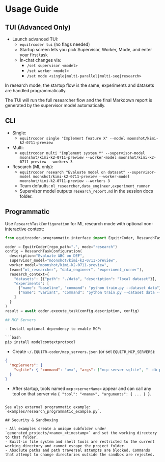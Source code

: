 # Usage Guide

## TUI (Advanced Only)

- Launch advanced TUI:
  - `equitrcoder tui` (no flags needed)
  - Startup screen lets you pick Supervisor, Worker, Mode, and enter your first task
  - In-chat changes via:
    - `/set supervisor <model>`
    - `/set worker <model>`
    - `/set mode <single|multi-parallel|multi-seq|research>`

In research mode, the startup flow is the same; experiments and datasets are handled programmatically.

The TUI will run the full researcher flow and the final Markdown report is generated by the supervisor model automatically.

## CLI

- Single:
  - `equitrcoder single "Implement feature X" --model moonshot/kimi-k2-0711-preview`
- Multi:
  - `equitrcoder multi "Implement system Y" --supervisor-model moonshot/kimi-k2-0711-preview --worker-model moonshot/kimi-k2-0711-preview --workers 3`
- Research (ML only):
  - `equitrcoder research "Evaluate model on dataset" --supervisor-model moonshot/kimi-k2-0711-preview --worker-model moonshot/kimi-k2-0711-preview --workers 3`
  - Team defaults: `ml_researcher,data_engineer,experiment_runner`
  - Supervisor model outputs `research_report.md` in the session docs folder.

## Programmatic

Use `ResearchTaskConfiguration` for ML research mode with optional non-interactive context:

```python
from equitrcoder.programmatic.interface import EquitrCoder, ResearchTaskConfiguration

coder = EquitrCoder(repo_path=".", mode="research")
config = ResearchTaskConfiguration(
  description="Evaluate ABC on DEF",
  supervisor_model="moonshot/kimi-k2-0711-preview",
  worker_model="moonshot/kimi-k2-0711-preview",
  team=["ml_researcher", "data_engineer", "experiment_runner"],
  research_context={
    "datasets": [{"path": "./data", "description": "local dataset"}],
    "experiments": [
      {"name": "baseline", "command": "python train.py --dataset data"},
      {"name": "variant", "command": "python train.py --dataset data --flag"}
    ]
  }
)
result = await coder.execute_task(config.description, config)

## MCP Servers

- Install optional dependency to enable MCP:

```bash
pip install modelcontextprotocol
```

- Create `~/.EQUITR-coder/mcp_servers.json` (or set `EQUITR_MCP_SERVERS`):

```json
{
  "mcpServers": {
    "sqlite": { "command": "uvx", "args": ["mcp-server-sqlite", "--db-path", "./test.db"], "transport": "stdio" }
  }
}
```

- After startup, tools named `mcp:<serverName>` appear and can call any tool on that server via `{ "tool": "<name>", "arguments": { ... } }`.

```

See also external programmatic example: `examples/research_programmatic_example.py`.

## Security & Sandboxing

- All examples create a unique subfolder under `generated_projects/<name>_<timestamp>` and set the working directory to that folder.
- Built-in file system and shell tools are restricted to the current working directory and cannot escape the project folder.
- Absolute paths and path traversal attempts are blocked. Commands that attempt to change directories outside the sandbox are rejected.
